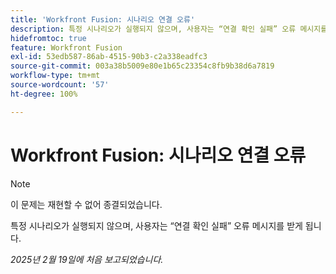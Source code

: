 ```yaml
---
title: 'Workfront Fusion: 시나리오 연결 오류'
description: 특정 시나리오가 실행되지 않으며, 사용자는 “연결 확인 실패” 오류 메시지를 받게 됩니다.
hidefromtoc: true
feature: Workfront Fusion
exl-id: 53edb587-86ab-4515-90b3-c2a338eadfc3
source-git-commit: 003a38b5009e80e1b65c23354c8fb9b38d6a7819
workflow-type: tm+mt
source-wordcount: '57'
ht-degree: 100%

---
```


# Workfront Fusion: 시나리오 연결 오류

>[!NOTE]
>
>이 문제는 재현할 수 없어 종결되었습니다.

특정 시나리오가 실행되지 않으며, 사용자는 “연결 확인 실패” 오류 메시지를 받게 됩니다.

_2025년 2월 19일에 처음 보고되었습니다._
